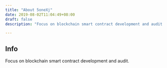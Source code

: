 ```yaml
---
title: "About 5oneXj"
date: 2019-08-02T11:04:49+08:00
draft: false
description: "Focus on blockchain smart contract development and audit."

---
```


## Info

Focus on blockchain smart contract development and audit.